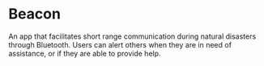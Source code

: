 # Beacon


An app that facilitates short range communication during natural disasters through Bluetooth. Users can alert others when they are in need of assistance, or if they are able to provide help.

